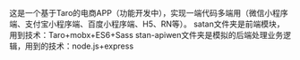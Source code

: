 这是一个基于Taro的电商APP（功能开发中），实现一端代码多端用（微信小程序端、支付宝小程序端、百度小程序端、H5、RN等）。
satan文件夹是前端模块，用到技术：Taro+mobx+ES6+Sass
stan-apiwen文件夹是模拟的后端处理业务逻辑，用到的技术：node.js+express
